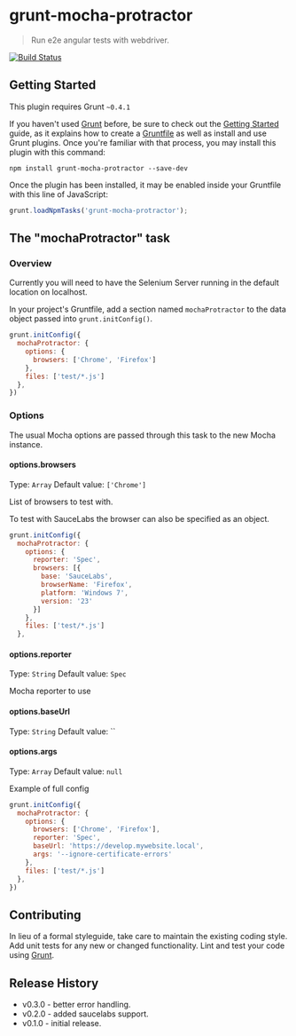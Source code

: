 # grunt-mocha-protractor

> Run e2e angular tests with webdriver.

[![Build Status](https://travis-ci.org/noblesamurai/grunt-mocha-protractor.png)](https://travis-ci.org/noblesamurai/grunt-mocha-protractor)

## Getting Started

This plugin requires Grunt `~0.4.1`

If you haven't used [Grunt](http://gruntjs.com/) before, be sure to check out the [Getting Started](http://gruntjs.com/getting-started) guide, as it explains how to create a [Gruntfile](http://gruntjs.com/sample-gruntfile) as well as install and use Grunt plugins. Once you're familiar with that process, you may install this plugin with this command:

```shell
npm install grunt-mocha-protractor --save-dev
```

Once the plugin has been installed, it may be enabled inside your Gruntfile with this line of JavaScript:

```js
grunt.loadNpmTasks('grunt-mocha-protractor');
```

## The "mochaProtractor" task

### Overview

Currently you will need to have the Selenium Server running in the default location on localhost.

In your project's Gruntfile, add a section named `mochaProtractor` to the data object passed into `grunt.initConfig()`.

```js
grunt.initConfig({
  mochaProtractor: {
    options: {
      browsers: ['Chrome', 'Firefox']
    },
    files: ['test/*.js']
  },
})
```

### Options

The usual Mocha options are passed through this task to the new Mocha instance.

#### options.browsers

Type: `Array`
Default value: `['Chrome']`

List of browsers to test with.

To test with SauceLabs the browser can also be specified as an object.

```js
grunt.initConfig({
  mochaProtractor: {
    options: {
      reporter: 'Spec',
      browsers: [{
        base: 'SauceLabs',
        browserName: 'Firefox',
        platform: 'Windows 7',
        version: '23'
      }]
    },
    files: ['test/*.js']
  },
```

#### options.reporter

Type: `String`
Default value: `Spec`

Mocha reporter to use

#### options.baseUrl

Type: `String`
Default value: ``

#### options.args

Type: `Array`
Default value: `null`

Example of full config

```js
grunt.initConfig({
  mochaProtractor: {
    options: {
      browsers: ['Chrome', 'Firefox'],
      reporter: 'Spec',
      baseUrl: 'https://develop.mywebsite.local',
      args: '--ignore-certificate-errors'
    },
    files: ['test/*.js']
  },
})
```

## Contributing

In lieu of a formal styleguide, take care to maintain the existing coding style. Add unit tests for any new or changed functionality. Lint and test your code using [Grunt](http://gruntjs.com/).

## Release History

* v0.3.0 - better error handling.
* v0.2.0 - added saucelabs support.
* v0.1.0 - initial release.
